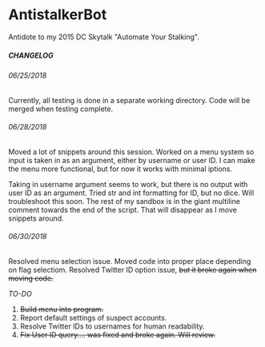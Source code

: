 # AntistalkerBot

Antidote to my 2015 DC Skytalk "Automate Your Stalking".

##### CHANGELOG

###### 06/25/2018 
Currently, all testing is done in a separate working directory. Code will be merged when testing complete.

###### 06/28/2018
Moved a lot of snippets around this session. Worked on a menu system so input is taken in as an argument, either by username or user ID. I can make the menu more functional, but for now it works with minimal iptions.

Taking in username argument seems to work, but there is no output with user ID as an argument. Tried str and int formatting for ID, but no dice. Will troubleshoot this soon. The rest of my sandbox is in the giant multiline comment towards the end of the script. That will disappear as I move snippets around.

###### 06/30/2018
Resolved menu selection issue.
Moved code into proper place depending on flag selectiom.
Resolved Twitter ID option issue, ~~but it broke again when moving code.~~


_TO-DO_
1. ~~Build menu into program.~~
2. Report default settings of suspect accounts.
3. Resolve Twitter IDs to usernames for human readability.
4. ~~Fix User ID query.... was fixed and broke again. Will review.~~
